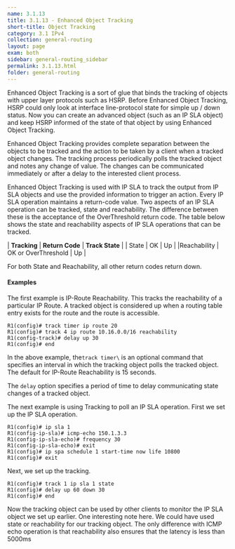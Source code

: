 ```yaml
---
name: 3.1.13
title: 3.1.13 - Enhanced Object Tracking
short-title: Object Tracking
category: 3.1 IPv4
collection: general-routing
layout: page
exam: both
sidebar: general-routing_sidebar
permalink: 3.1.13.html
folder: general-routing
---
```

Enhanced Object Tracking is a sort of glue that binds the tracking of objects with upper layer protocols such as HSRP. Before Enhanced Object Tracking, HSRP could only look at interface line-protocol state for simple up / down status. Now you can create an advanced object (such as  an IP SLA object) and keep HSRP informed of the state of that object by using Enhanced Object Tracking.

Enhanced Object Tracking provides complete separation between the objects to be tracked and the action to be taken by a client when a tracked object changes. The tracking process periodically polls the tracked object and notes any change of value. The changes can be communicated immediately or after a delay to the interested client process.

Enhanced Object Tracking is used with IP SLA to track the output from IP SLA objects and use the provided information to trigger an action. Every IP SLA operation maintains a return-code value. Two aspects of an IP SLA operation can be tracked, state and reachability. The difference between these is the acceptance of the OverThreshold return code. The table below shows the state and reachability aspects of IP SLA operations that can be tracked.

| **Tracking**      | **Return Code** | **Track State** |
| State | OK | Up |
|Reachability | OK or OverThreshold | Up |

For both State and Reachability, all other return codes return down.

#### Examples

The first example is IP-Route Reachability. This tracks the reachability of a particular IP Route. A tracked object is considered up when a routing table entry exists for the route and the route is accessible.
```
R1(config)# track timer ip route 20
R1(config)# track 4 ip route 10.16.0.0/16 reachability
R1(config-track)# delay up 30
R1(config)# end
```
In the above example, the`track timer\` is an optional command that specifies an interval in which the tracking object polls the tracked object. The default for IP-Route Reachability is 15 seconds.

The `delay` option specifies a period of time to delay communicating state changes of a tracked object.

The next example is using Tracking to poll an IP SLA operation. First we set up the IP SLA operation.
```
R1(config)# ip sla 1
R1(config-ip-sla)# icmp-echo 150.1.3.3
R1(config-ip-sla-echo)# frequency 30
R1(config-ip-sla-echo)# exit
R1(config)# ip spa schedule 1 start-time now life 10800
R1(config)# exit
```
Next, we set up the tracking.
```
R1(config)# track 1 ip sla 1 state
R1(config)# delay up 60 down 30
R1(config)# end
```

Now the tracking object can be used by other clients to monitor the IP SLA object we set up earlier. One interesting note here. We could have used state or reachability for our tracking object. The only difference with ICMP echo operation is that reachability also ensures that the latency is less than 5000ms
